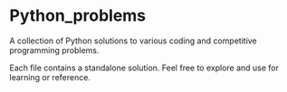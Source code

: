# Python_problems

A collection of Python solutions to various coding and competitive programming problems.

Each file contains a standalone solution. Feel free to explore and use for learning or reference.

